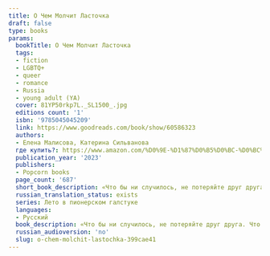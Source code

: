 ```yaml
---
title: О Чем Молчит Ласточка
draft: false
type: books
params:
  bookTitle: О Чем Молчит Ласточка
  tags:
  - fiction
  - LGBTQ+
  - queer
  - romance
  - Russia
  - young adult (YA)
  cover: 81YP50rkp7L._SL1500_.jpg
  editions count: '1'
  isbn: '9785045045209'
  link: https://www.goodreads.com/book/show/60586323
  authors:
  - Елена Малисова, Катерина Сильванова
  где купить?: https://www.amazon.com/%D0%9E-%D1%87%D0%B5%D0%BC-%D0%BC%D0%BE%D0%BB%D1%87%D0%B8%D1%82-%D0%BB%D0%B0%D1%81%D1%82%D0%BE%D1%87%D0%BA%D0%B0-Russian-ebook/dp/B0C4F2NRPS
  publication_year: '2023'
  publishers:
  - Popcorn books
  page_count: '687'
  short_book_description: «Что бы ни случилось, не потеряйте друг друга. Что бы ни случилось, не потеряйте себя», — повторяли они в далекой юности.
  russian_translation_status: exists
  series: Лето в пионерском галстуке
  languages:
  - Русский
  book_description: «Что бы ни случилось, не потеряйте друг друга. Что бы ни случилось, не потеряйте себя», — повторяли они в далекой юности. Не сбылось.Но спустя двадцать лет Володя и Юра встретились снова. Возможно ли построить будущее на руинах давно забытого прошлого? Или лучше позволить ему умереть, сделав по-настоящему ценным?..«О чем молчит Ласточка» — долгожданное продолжение бестселлера «Лето в пионерском галстуке».
  russian_audioversion: 'no'
  slug: o-chem-molchit-lastochka-399cae41
---
```

